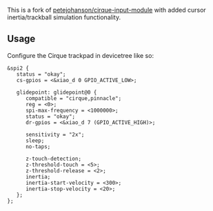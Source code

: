 This is a fork of [petejohanson/cirque-input-module](https://github.com/petejohanson/cirque-input-module) with added cursor inertia/trackball simulation functionality.

## Usage

Configure the Cirque trackpad in devicetree like so:

```devicetree
&spi2 {
   status = "okay";
   cs-gpios = <&xiao_d 0 GPIO_ACTIVE_LOW>;

   glidepoint: glidepoint@0 {
      compatible = "cirque,pinnacle";
      reg = <0>;
      spi-max-frequency = <1000000>;
      status = "okay";
      dr-gpios = <&xiao_d 7 (GPIO_ACTIVE_HIGH)>;

      sensitivity = "2x";
      sleep;
      no-taps;

      z-touch-detection;
      z-threshold-touch = <5>;
      z-threshold-release = <2>;
      inertia;
      inertia-start-velocity = <300>;
      inertia-stop-velocity = <20>;
   };
};
```